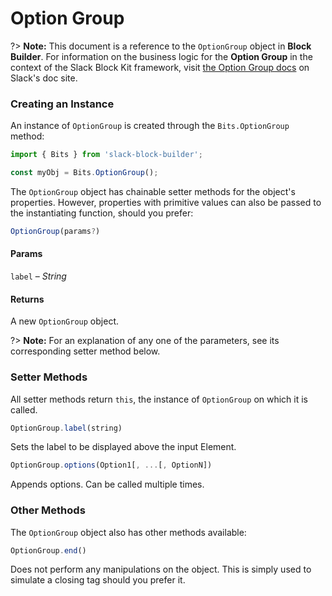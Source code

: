 # Option Group

?> **Note:** This document is a reference to the `OptionGroup` object in **Block Builder**. For information on the business logic for the **Option Group** in the context of the Slack Block Kit framework, visit [the Option Group docs](https:&#x2F;&#x2F;api.slack.com&#x2F;reference&#x2F;block-kit&#x2F;composition-objects#option_group) on Slack's doc site.

### Creating an Instance 

An instance of `OptionGroup` is created through the `Bits.OptionGroup` method:

```javascript
import { Bits } from 'slack-block-builder';

const myObj = Bits.OptionGroup();
```


The `OptionGroup` object has chainable setter methods for the object's properties. However, properties with primitive values can also be passed to the instantiating function, should you prefer:

```javascript
OptionGroup(params?)
```

#### Params

`label` – *String*

#### Returns

A new `OptionGroup` object.

?> **Note:** For an explanation of any one of the parameters, see its corresponding setter method below.

### Setter Methods

All setter methods return `this`, the instance of `OptionGroup` on which it is called.

```javascript
OptionGroup.label(string)
```

Sets the label to be displayed above the input Element.
```javascript
OptionGroup.options(Option1[, ...[, OptionN])
```

Appends options. Can be called multiple times.


### Other Methods

The `OptionGroup` object also has other methods available:

```javascript
OptionGroup.end()
```

Does not perform any manipulations on the object. This is simply used to simulate a closing tag should you prefer it.

